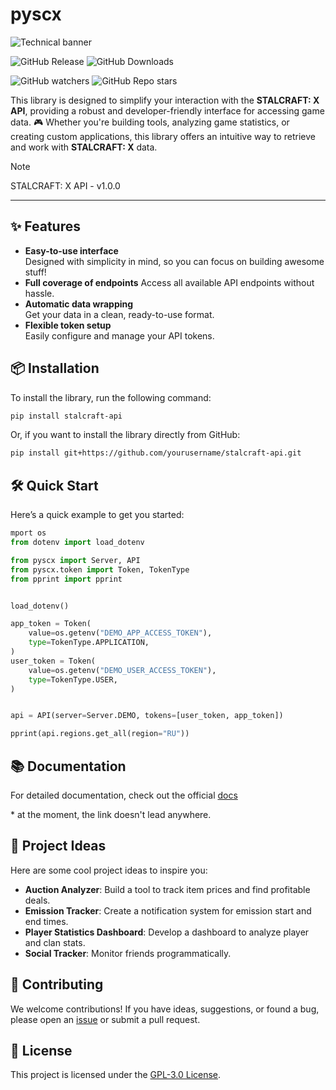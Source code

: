 # pyscx

![Technical banner](https://github.com/user-attachments/assets/a82243e5-6f38-46a9-89bd-453bb051b557)

![GitHub Release](https://img.shields.io/github/v/release/Oidaho/pyscx)
![GitHub Downloads](https://img.shields.io/github/downloads/Oidaho/pyscx/total)

![GitHub watchers](https://img.shields.io/github/watchers/oidaho/pyscx)
![GitHub Repo stars](https://img.shields.io/github/stars/Oidaho/pyscx)

This library is designed to simplify your interaction with the **STALCRAFT: X API**, providing a robust and developer-friendly interface for accessing game data. 🎮 
Whether you're building tools, analyzing game statistics, or creating custom applications, this library offers an intuitive way to retrieve and work with **STALCRAFT: X** data. 

> [!NOTE]
> STALCRAFT: X API - v1.0.0

---

## ✨ Features

- **Easy-to-use interface**  
  Designed with simplicity in mind, so you can focus on building awesome stuff!  
- **Full coverage of endpoints** 
  Access all available API endpoints without hassle.  
- **Automatic data wrapping**  
  Get your data in a clean, ready-to-use format.  
- **Flexible token setup**  
  Easily configure and manage your API tokens.  


## 📦 Installation

To install the library, run the following command:

```bash
pip install stalcraft-api
```

Or, if you want to install the library directly from GitHub:
```bash
pip install git+https://github.com/yourusername/stalcraft-api.git
```


## 🛠️ Quick Start

Here’s a quick example to get you started:

```python
mport os
from dotenv import load_dotenv

from pyscx import Server, API
from pyscx.token import Token, TokenType
from pprint import pprint


load_dotenv()

app_token = Token(
    value=os.getenv("DEMO_APP_ACCESS_TOKEN"),
    type=TokenType.APPLICATION,
)
user_token = Token(
    value=os.getenv("DEMO_USER_ACCESS_TOKEN"),
    type=TokenType.USER,
)


api = API(server=Server.DEMO, tokens=[user_token, app_token])

pprint(api.regions.get_all(region="RU"))
```

## 📚 Documentation

For detailed documentation, check out the official [docs]()

\* at the moment, the link doesn't lead anywhere.

## 🚀 Project Ideas
Here are some cool project ideas to inspire you:
 - **Auction Analyzer**: Build a tool to track item prices and find profitable deals.
 - **Emission Tracker**: Create a notification system for emission start and end times.
 - **Player Statistics Dashboard**: Develop a dashboard to analyze player and clan stats.
 - **Social Tracker**: Monitor friends programmatically.


## 🤝 Contributing

We welcome contributions! If you have ideas, suggestions, or found a bug, please open an [issue](https://github.com/Oidaho/pyscx/issues) or submit a pull request.


## 📜 License

This project is licensed under the [GPL-3.0 License](https://github.com/Oidaho/pyscx/blob/main/LICENSE).
